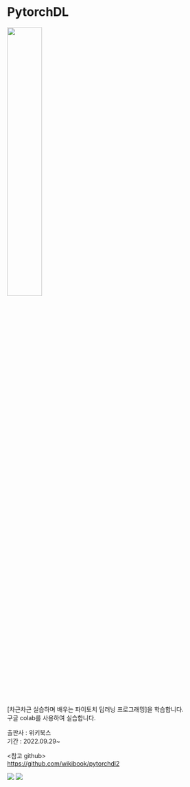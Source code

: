 # PytorchDL
<img src=https://user-images.githubusercontent.com/62236007/193742512-c4a37b9d-96e8-4bb8-93ee-c4714059cd75.png width="40%">

[차근차근 실습하며 배우는 파이토치 딥러닝 프로그래밍]을 학습합니다.\
구글 colab를 사용하여 실습합니다.

출판사 : 위키북스\
기간 : 2022.09.29~

<참고 github>\
https://github.com/wikibook/pytorchdl2

<img src="https://img.shields.io/badge/Python-white?style=plastic&logo=Python&logoColor=3776AB"/> <img src="https://img.shields.io/badge/PyTorch-green?style=flat&logo=PyTorch&logoColor=EE4C2C"/>

